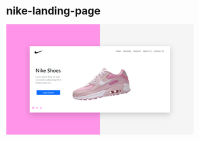 ﻿# nike-landing-page

![](https://github.com/HassenH1/nike-landing-page/blob/main/images/nike-landing-page.PNG?raw=true)
